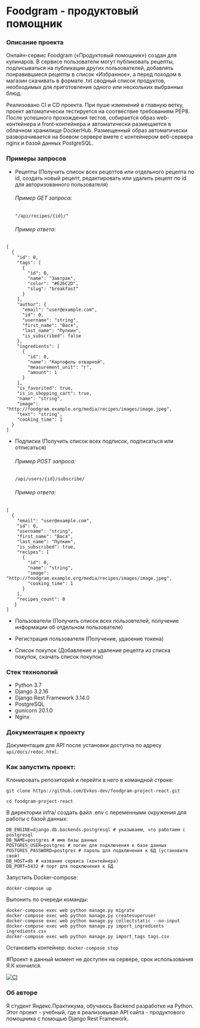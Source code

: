 # Foodgram - продуктовый помощник
### Описание проекта
Онлайн-сервис Foodgram («Продуктовый помощник») создан для кулинаров. В сервисе пользователи могут публиковать рецепты, подписываться на публикации других пользователей, добавлять понравившиеся рецепты в список «Избранное», а перед походом в магазин скачивать в формате .txt сводный список продуктов, необходимых для приготовления одного или нескольких выбранных блюд.

Реализовано CI и CD проекта. При пуше изменений в главную ветку, проект автоматически тестируется на соотвествие требованиям PEP8. После успешного прохождения тестов, собирается образ web-контейнера и front-контейнера и автоматически размещается в облачном хранилище DockerHub. Размещенный образ автоматически разворачивается на боевом сервере вмете с контейнером веб-сервера nginx и базой данных PostgreSQL.

### Примеры запросов
- Рецепты (Получить список всех рецептов или отдельного рецепта по id, создать новый рецепт, редактировать или удалить рецепт по id для авторизованного пользователя)

  ###### Пример GET запроса:
  `"/api/recipes/{id}/"`
  ###### Пример ответа:
```
[
  {
    "id": 0,
    "tags": [
      {
        "id": 0,
        "name": "Завтрак",
        "color": "#E26C2D",
        "slug": "breakfast"
      }
    ],
    "author": {
      "email": "user@example.com",
      "id": 0,
      "username": "string",
      "first_name": "Вася",
      "last_name": "Пупкин",
      "is_subscribed": false
    },
    "ingredients": [
      {
        "id": 0,
        "name": "Картофель отварной",
        "measurement_unit": "г",
        "amount": 1
      }
    ],
    "is_favorited": true,
    "is_in_shopping_cart": true,
    "name": "string",
    "image": "http://foodgram.example.org/media/recipes/images/image.jpeg",
    "text": "string",
    "cooking_time": 1
  }
]
```
  
- Подписки (Получить список всех подписок, подписаться или отписаться)

  ###### Пример POST запроса:
  `/api/users/{id}/subscribe/`
  ###### Пример ответа:
```
[ 
  {
    "email": "user@example.com",
    "id": 0,
    "username": "string",
    "first_name": "Вася",
    "last_name": "Пупкин",
    "is_subscribed": true,
    "recipes": [
      {
        "id": 0,
        "name": "string",
        "image": "http://foodgram.example.org/media/recipes/images/image.jpeg",
        "cooking_time": 1
      }
    ],
    "recipes_count": 0
   }
]
```
  
- Пользователи (Получить список всех пользовтелей, получение информации об отдельном пользователе)  
  
- Регистрация пользователя (Получение, удаоение токена)

- Список покупок (Добавление и удаление рецепта из списка покупок, скачать список покупок)

### Стек технологий
- Python 3.7
- Django 3.2.16
- Django Rest Framework 3.14.0
- PostgreSQL
- gunicorn 20.1.0
- Nginx

### Документация к проекту
Документация для API после установки доступна по адресу `api/docs/redoc.html`.

### Как запустить проект:

Клонировать репозиторий и перейти в него в командной строке:

`git clone https://github.com/Evkos-dev/foodgram-project-react.git`

`cd foodgram-project-react`

В директории infra/ создать файл .env с переменными окружения для работы с базой данных:

```
DB_ENGINE=django.db.backends.postgresql # указываем, что работаем с postgresql
DB_NAME=postgres # имя базы данных
POSTGRES_USER=postgres # логин для подключения к базе данных
POSTGRES_PASSWORD=postgres # пароль для подключения к БД (установите свой)
DB_HOST=db # название сервиса (контейнера)
DB_PORT=5432 # порт для подключения к БД
```

Запустить Docker-compose:

`docker-compose up`

Выпонить по очереди команды:
```
docker-compose exec web python manage.py migrate
docker-compose exec web python manage.py createsuperuser
docker-compose exec web python manage.py collectstatic --no-input
docker-compose exec web python manage.py import_ingredients ingredients.csv
docker-compose exec web python manage.py import_tags tags.csv
```

Остановить контейнер:
`docker-compose stop`

#Проект в данный момент не доступен на сервере, срок использования Я.К кончился.

[![CI](https://github.com/Evkos-dev/foodgram-project-react/actions/workflows/foodgram_workflow.yml/badge.svg?branch=master)](https://github.com/Evkos-dev/foodgram-project-react/actions/workflows/foodgram_workflow.yml)

### Об авторе

Я студент Яндекс.Практикума, обучаюсь Backend разработке на Python. Этот проект - учебный, где я реализовывал API сайта - продуктового помощника с помощью Django Rest Framework.
